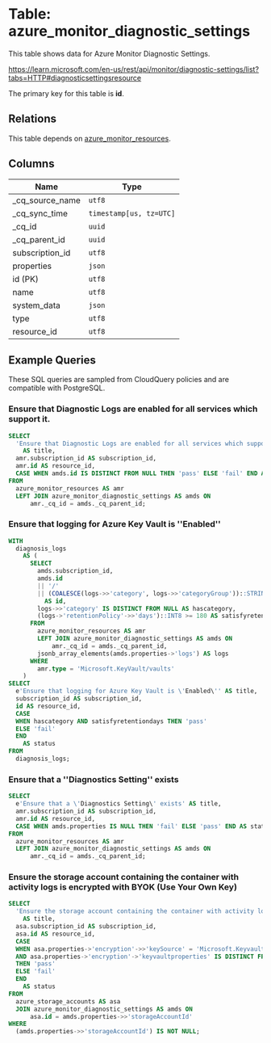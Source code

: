 # Table: azure_monitor_diagnostic_settings

This table shows data for Azure Monitor Diagnostic Settings.

https://learn.microsoft.com/en-us/rest/api/monitor/diagnostic-settings/list?tabs=HTTP#diagnosticsettingsresource

The primary key for this table is **id**.

## Relations

This table depends on [azure_monitor_resources](azure_monitor_resources).

## Columns

| Name          | Type          |
| ------------- | ------------- |
|_cq_source_name|`utf8`|
|_cq_sync_time|`timestamp[us, tz=UTC]`|
|_cq_id|`uuid`|
|_cq_parent_id|`uuid`|
|subscription_id|`utf8`|
|properties|`json`|
|id (PK)|`utf8`|
|name|`utf8`|
|system_data|`json`|
|type|`utf8`|
|resource_id|`utf8`|

## Example Queries

These SQL queries are sampled from CloudQuery policies and are compatible with PostgreSQL.

### Ensure that Diagnostic Logs are enabled for all services which support it.

```sql
SELECT
  'Ensure that Diagnostic Logs are enabled for all services which support it.'
    AS title,
  amr.subscription_id AS subscription_id,
  amr.id AS resource_id,
  CASE WHEN amds.id IS DISTINCT FROM NULL THEN 'pass' ELSE 'fail' END AS status
FROM
  azure_monitor_resources AS amr
  LEFT JOIN azure_monitor_diagnostic_settings AS amds ON
      amr._cq_id = amds._cq_parent_id;
```

### Ensure that logging for Azure Key Vault is ''Enabled''

```sql
WITH
  diagnosis_logs
    AS (
      SELECT
        amds.subscription_id,
        amds.id
        || '/'
        || (COALESCE(logs->>'category', logs->>'categoryGroup'))::STRING
          AS id,
        logs->>'category' IS DISTINCT FROM NULL AS hascategory,
        (logs->'retentionPolicy'->>'days')::INT8 >= 180 AS satisfyretentiondays
      FROM
        azure_monitor_resources AS amr
        LEFT JOIN azure_monitor_diagnostic_settings AS amds ON
            amr._cq_id = amds._cq_parent_id,
        jsonb_array_elements(amds.properties->'logs') AS logs
      WHERE
        amr.type = 'Microsoft.KeyVault/vaults'
    )
SELECT
  e'Ensure that logging for Azure Key Vault is \'Enabled\'' AS title,
  subscription_id AS subscription_id,
  id AS resource_id,
  CASE
  WHEN hascategory AND satisfyretentiondays THEN 'pass'
  ELSE 'fail'
  END
    AS status
FROM
  diagnosis_logs;
```

### Ensure that a ''Diagnostics Setting'' exists

```sql
SELECT
  e'Ensure that a \'Diagnostics Setting\' exists' AS title,
  amr.subscription_id AS subscription_id,
  amr.id AS resource_id,
  CASE WHEN amds.properties IS NULL THEN 'fail' ELSE 'pass' END AS status
FROM
  azure_monitor_resources AS amr
  LEFT JOIN azure_monitor_diagnostic_settings AS amds ON
      amr._cq_id = amds._cq_parent_id;
```

### Ensure the storage account containing the container with activity logs is encrypted with BYOK (Use Your Own Key)

```sql
SELECT
  'Ensure the storage account containing the container with activity logs is encrypted with BYOK (Use Your Own Key)'
    AS title,
  asa.subscription_id AS subscription_id,
  asa.id AS resource_id,
  CASE
  WHEN asa.properties->'encryption'->>'keySource' = 'Microsoft.Keyvault'
  AND asa.properties->'encryption'->'keyvaultproperties' IS DISTINCT FROM NULL
  THEN 'pass'
  ELSE 'fail'
  END
    AS status
FROM
  azure_storage_accounts AS asa
  JOIN azure_monitor_diagnostic_settings AS amds ON
      asa.id = amds.properties->>'storageAccountId'
WHERE
  (amds.properties->>'storageAccountId') IS NOT NULL;
```


